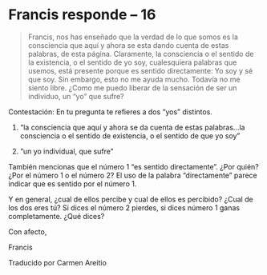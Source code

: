 # Francis responde – 16

>Francis, nos has enseñado que la verdad de lo que somos es la consciencia que aquí y ahora se esta dando cuenta de estas palabras, de esta página. Claramente, la consciencia o el sentido de la existencia, o el sentido de yo soy, cualesquiera palabras que usemos, está presente porque es sentido directamente: Yo soy y sé que soy. Sin embargo, esto no me ayuda mucho. Todavía no me siento libre. ¿Como me puedo liberar de la sensación de ser un individuo, un “yo” que sufre?

Contestación: En tu pregunta te refieres a dos “yos” distintos.

1. “la consciencia que aquí y ahora se da cuenta de estas palabras…la consciencia o el sentido de existencia, o el sentido de que yo soy”

2. ”un yo individual, que sufre"

También mencionas que el número 1 “es sentido directamente”. ¿Por quién? ¿Por el número 1 o el número 2? El uso de la palabra “directamente” parece indicar que es sentido por el número 1.

Y en general, ¿cual de ellos percibe y cual de ellos es percibido? ¿Cual de los dos eres tú? Si dices el número 2 pierdes, si dices número 1 ganas completamente. ¿Qué dices?

Con afecto,

Francis

Traducido por Carmen Areitio

